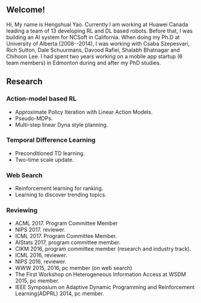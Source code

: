 ## Welcome!

Hi, My name is Hengshuai Yao. Currently I am working at Huawei Canada leading a team of 13 developing RL and DL based robots. Before that, I was building an AI system for NCSoft in California. When doing my Ph.D at University of Alberta (2008--2014), I was working with Csaba Szepesvari, Rich Sutton, Dale Schuurmans, Davood Rafiei, Shalabh Bhatnagar and Chihoon Lee. I had spent two years working on a mobile app startup (6 team members) in Edmonton during and after my PhD studies.  

## Research

### Action-model based RL

- Approximate Policy Iteration with Linear Action Models. 
- Pseudo-MDPs. 
- Multi-step linear Dyna style planning. 

### Temporal Difference Learning

- Preconditioned TD learning. 
- Two-time scale update. 

### Web Search
- Reinforcement learning for ranking. 
- Learning to discover trending topics. 

### Reviewing
- ACML 2017. Program Committee Member
- NIPS 2017. reviewer.
- ICML 2017. Program Committee Member.
- AIStats 2017, program committee member.
- CIKM 2016, program committee member (research and industry track).
- ICML 2016, reviewer. 
- NIPS 2016, reviewer.
- WWW 2015, 2016, pc member (on web search)
- The First Workshop on Heterogeneous Information Access at WSDM 2015, pc member.
- IEEE Symposium on Adaptive Dynamic Programming and Reinforcement Learning(ADPRL) 2014, pc member.


